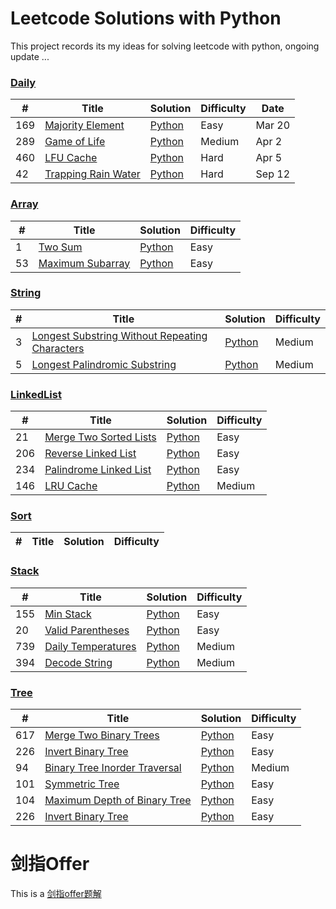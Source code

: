 # Leetcode Solutions with Python
This project records its my ideas for solving leetcode with python, ongoing update ...

### [Daily](Daily)
|  #  | Title | Solution | Difficulty | Date |
| --- | ----- | -------- |  ----- | ---- |
| 169 | [Majority Element](https://leetcode-cn.com/problems/majority-element/) | [Python](./Daily/169.%20majority_element.py) | Easy | Mar 20 |
| 289 | [Game of Life](https://leetcode-cn.com/problems/game-of-life/) | [Python](./Daily/289.%20game_of_live.py) | Medium | Apr 2 |
| 460 | [LFU Cache](https://leetcode-cn.com/problems/lfu-cache/) | [Python](./Daily/460.%20LFU_cache.py) | Hard | Apr 5 |
| 42 | [Trapping Rain Water](https://leetcode-cn.com/problems/trapping-rain-water/) | [Python](./Daily/460.%20LFU_cache.py) | Hard | Sep 12 |

### [Array](Array)
|  #  | Title | Solution | Difficulty |
| --- | ----- | -------- |  ----- |
| 1 | [Two Sum](https://leetcode-cn.com/problems/two-sum/) | [Python](./Array/1.%20two_sum.py) | Easy |
| 53 | [Maximum Subarray](https://leetcode-cn.com/problems/maximum-subarray/) | [Python](./Array/53.%20maximum_subarray.py) | Easy |

### [String](String)
|  #  | Title | Solution | Difficulty |
| --- | ----- | -------- |  ----- |
| 3 | [Longest Substring Without Repeating Characters](https://leetcode-cn.com/problems/longest-substring-without-repeating-characters/) | [Python](./String/3.%20longest-substring-without-repeating-characters.py) | Medium |
| 5 | [Longest Palindromic Substring](https://leetcode-cn.com/problems/longest-palindromic-substring/) | [Python](./String/5.%20longest-palindromic-substring.py) | Medium |

### [LinkedList](LinkedList)
|  #  | Title | Solution | Difficulty |
| --- | ----- | -------- |  ----- |
| 21 | [Merge Two Sorted Lists](https://leetcode-cn.com/problems/merge-two-sorted-lists/) | [Python](./LinkedList/21.%20merge_two_sorted_lists.py) | Easy |
| 206 | [Reverse Linked List](https://leetcode-cn.com/problems/reverse-linked-list/) | [Python](./LinkedList/26.%20reverse_linked_list.py) | Easy |
| 234 | [Palindrome Linked List](https://leetcode-cn.com/problems/palindrome-linked-list/) | [Python](./LinkedList/234.%20palindrome_linked_list.py) | Easy |
| 146 | [LRU Cache](https://leetcode-cn.com/problems/lru-cache/) | [Python](./LinkedList/234.%20palindrome_linked_list.py) | Medium |


### [Sort](Sort)
|  #  | Title | Solution | Difficulty |
| --- | ----- | -------- |  ----- |

### [Stack](Stack)
|  #  | Title | Solution | Difficulty |
| --- | ----- | -------- |  ----- |
| 155 | [Min Stack](https://leetcode-cn.com/problems/min-stack/) | [Python](./Stack/155.%20min_stack.py) | Easy |
| 20 | [Valid Parentheses](https://leetcode-cn.com/problems/valid-parentheses/) | [Python](./Stack/20.%20vaild_bracket.py) | Easy |
| 739 | [Daily Temperatures](https://leetcode-cn.com/problems/daily-temperatures/) | [Python](./Stack/739.%20daily_temperatures.py) | Medium |
| 394 | [Decode String](https://leetcode-cn.com/problems/decode-string/) | [Python](./Stack/394.%20decode_string.py) | Medium |

### [Tree](Tree)
|  #  | Title | Solution | Difficulty |
| --- | ----- | -------- |  ----- |
| 617 | [Merge Two Binary Trees](https://leetcode-cn.com/problems/merge-two-binary-trees/) | [Python](./Tree/617.%20merge_two_binary_trees.py) | Easy |
| 226 | [Invert Binary Tree](https://leetcode-cn.com/problems/invert-binary-tree/) | [Python](./Tree/226.%20invert_binary_tree.py) | Easy |
| 94 | [Binary Tree Inorder Traversal](https://leetcode-cn.com/problems/binary-tree-inorder-traversal/) | [Python](./Tree/94.%20binary_tree_inorder_traversal.py) | Medium |
| 101 | [Symmetric Tree](https://leetcode-cn.com/problems/symmetric-tree/) | [Python](./Tree/101.%20symmetric_tree.py) | Easy |
| 104 | [Maximum Depth of Binary Tree](https://leetcode-cn.com/problems/maximum-depth-of-binary-tree/submissions/) | [Python](./Tree/104.%20maximum_depth_of_binary_tree.py) | Easy |
| 226 | [Invert Binary Tree](https://leetcode-cn.com/problems/invert-binary-tree/) | [Python](./Tree/226.%20invert_binary_tree.py) | Easy |



# 剑指Offer
This is a [剑指offer题解](./剑指offer/README.md)
